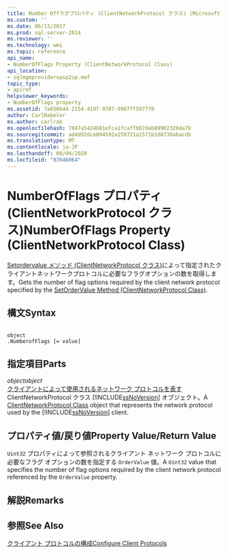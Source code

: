 ```yaml
---
title: Number Offラグプロパティ (ClientNetworkProtocol クラス) |Microsoft Docs
ms.custom: ''
ms.date: 06/13/2017
ms.prod: sql-server-2014
ms.reviewer: ''
ms.technology: wmi
ms.topic: reference
api_name:
- NumberOfFlags Property (ClientNetworkProtocol Class)
api_location:
- sqlmgmproviderxpsp2up.mof
topic_type:
- apiref
helpviewer_keywords:
- NumberOfFlags property
ms.assetid: 7a656644-2154-419f-9787-99877f597770
author: CarlRabeler
ms.author: carlrab
ms.openlocfilehash: 7847a5424b81efca1fcaff6b7dab899023204a7b
ms.sourcegitcommit: ad4d92dce894592a259721a1571b1d8736abacdb
ms.translationtype: MT
ms.contentlocale: ja-JP
ms.lasthandoff: 08/04/2020
ms.locfileid: "87646064"
---
```

# <a name="numberofflags-property-clientnetworkprotocol-class"></a><span data-ttu-id="891b7-102">NumberOfFlags プロパティ (ClientNetworkProtocol クラス)</span><span class="sxs-lookup"><span data-stu-id="891b7-102">NumberOfFlags Property (ClientNetworkProtocol Class)</span></span>
  <span data-ttu-id="891b7-103">[Setordervalue メソッド (ClientNetworkProtocol クラス)](clientnetworkprotocol-class.md)によって指定されたクライアントネットワークプロトコルに必要なフラグオプションの数を取得します。</span><span class="sxs-lookup"><span data-stu-id="891b7-103">Gets the number of flag options required by the client network protocol specified by the [SetOrderValue Method (ClientNetworkProtocol Class)](clientnetworkprotocol-class.md).</span></span>  
  
## <a name="syntax"></a><span data-ttu-id="891b7-104">構文</span><span class="sxs-lookup"><span data-stu-id="891b7-104">Syntax</span></span>  
  
```  
  
object  
.NumberofFlags [= value]  
```  
  
## <a name="parts"></a><span data-ttu-id="891b7-105">指定項目</span><span class="sxs-lookup"><span data-stu-id="891b7-105">Parts</span></span>  
 <span data-ttu-id="891b7-106">*object*</span><span class="sxs-lookup"><span data-stu-id="891b7-106">*object*</span></span>  
 <span data-ttu-id="891b7-107">[クライアントによって使用されるネットワーク プロトコルを表す](clientnetworkprotocol-class.md) ClientNetworkProtocol クラス [!INCLUDE[ssNoVersion](../../../includes/ssnoversion-md.md)] オブジェクト。</span><span class="sxs-lookup"><span data-stu-id="891b7-107">A [ClientNetworkProtocol Class](clientnetworkprotocol-class.md) object that represents the network protocol used by the [!INCLUDE[ssNoVersion](../../../includes/ssnoversion-md.md)] client.</span></span>  
  
## <a name="property-valuereturn-value"></a><span data-ttu-id="891b7-108">プロパティ値/戻り値</span><span class="sxs-lookup"><span data-stu-id="891b7-108">Property Value/Return Value</span></span>  
 <span data-ttu-id="891b7-109">`Uint32` プロパティによって参照されるクライアント ネットワーク プロトコルに必要なフラグ オプションの数を指定する `OrderValue` 値。</span><span class="sxs-lookup"><span data-stu-id="891b7-109">A `Uint32` value that specifies the number of flag options required by the client network protocol referenced by the `OrderValue` property.</span></span>  
  
## <a name="remarks"></a><span data-ttu-id="891b7-110">解説</span><span class="sxs-lookup"><span data-stu-id="891b7-110">Remarks</span></span>  
  
## <a name="see-also"></a><span data-ttu-id="891b7-111">参照</span><span class="sxs-lookup"><span data-stu-id="891b7-111">See Also</span></span>  
 [<span data-ttu-id="891b7-112">クライアント プロトコルの構成</span><span class="sxs-lookup"><span data-stu-id="891b7-112">Configure Client Protocols</span></span>](https://technet.microsoft.com/library/ms181035.aspx)  
  
  
